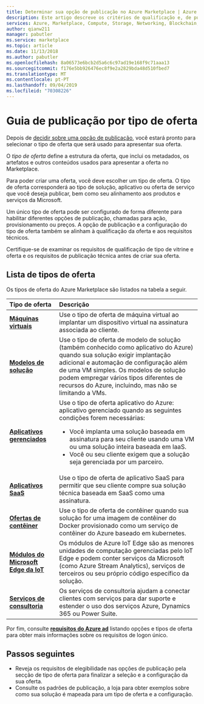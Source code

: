 ```yaml
---
title: Determinar sua opção de publicação no Azure Marketplace | Azure Marketplace
description: Este artigo descreve os critérios de qualificação e, de publicação de requisitos de parceiros, que tentar entender como publicar aplicações no Azure Marketplace.
services: Azure, Marketplace, Compute, Storage, Networking, Blockchain, Security
author: qianw211
manager: pabutler
ms.service: marketplace
ms.topic: article
ms.date: 11/13/2018
ms.author: pabutler
ms.openlocfilehash: 8a06573e6bcb2d5a6c6c97ad19e168f9c71aaa13
ms.sourcegitcommit: f176e5bb926476ec8f9e2a2829bda48d510fbed7
ms.translationtype: MT
ms.contentlocale: pt-PT
ms.lasthandoff: 09/04/2019
ms.locfileid: "70308226"
---
```

# <a name="publishing-guide-by-offer-type"></a>Guia de publicação por tipo de oferta

Depois de [decidir sobre uma opção de publicação](https://docs.microsoft.com/azure/marketplace/determine-your-listing-type), você estará pronto para selecionar o tipo de oferta que será usado para apresentar sua oferta. 

 O *tipo de oferta* define a estrutura da oferta, que inclui os metadados, os artefatos e outros conteúdos usados para apresentar a oferta no Marketplace.

Para poder criar uma oferta, você deve escolher um tipo de oferta. O tipo de oferta corresponderá ao tipo de solução, aplicativo ou oferta de serviço que você deseja publicar, bem como seu alinhamento aos produtos e serviços da Microsoft. 

Um único tipo de oferta pode ser configurado de forma diferente para habilitar diferentes opções de publicação, chamadas para ação, provisionamento ou preços. A opção de publicação e a configuração do tipo de oferta também se alinham à qualificação da oferta e aos requisitos técnicos. 

Certifique-se de examinar os requisitos de qualificação de tipo de vitrine e oferta e os requisitos de publicação técnica antes de criar sua oferta.

## <a name="list-of-offer-types"></a>Lista de tipos de oferta

Os tipos de oferta do Azure Marketplace são listados na tabela a seguir.

| **Tipo de oferta**    | **Descrição**  |
| :------------------- | :-------------------|
| [**Máquinas virtuais**](https://docs.microsoft.com/azure/marketplace/marketplace-virtual-machines) | Use o tipo de oferta de máquina virtual ao implantar um dispositivo virtual na assinatura associada ao cliente. |
| [**Modelos de solução**](https://docs.microsoft.com/azure/marketplace/marketplace-solution-templates) | Use o tipo de oferta de modelo de solução (também conhecido como aplicativo do Azure) quando sua solução exigir implantação adicional e automação de configuração além de uma VM simples. Os modelos de solução podem empregar vários tipos diferentes de recursos do Azure, incluindo, mas não se limitando a VMs.  |
| [**Aplicativos gerenciados**](https://docs.microsoft.com/azure/marketplace/marketplace-managed-apps) | Use o tipo de oferta aplicativo do Azure: aplicativo gerenciado quando as seguintes condições forem necessárias: <br> <ul> <li> Você implanta uma solução baseada em assinatura para seu cliente usando uma VM ou uma solução inteira baseada em IaaS. </li> <li>Você ou seu cliente exigem que a solução seja gerenciada por um parceiro. </li> <ul> |
| [**Aplicativos SaaS**](https://docs.microsoft.com/azure/marketplace/marketplace-saas-applications-technical-publishing-guide) | Use o tipo de oferta de aplicativo SaaS para permitir que seu cliente compre sua solução técnica baseada em SaaS como uma assinatura. |
| [**Ofertas de contêiner**](https://docs.microsoft.com/azure/marketplace/marketplace-containers) | Use o tipo de oferta de contêiner quando sua solução for uma imagem de contêiner do Docker provisionado como um serviço de contêiner do Azure baseado em kubernetes. |
| [**Módulos do Microsoft Edge da IoT**](https://docs.microsoft.com/azure/marketplace/iot-edge-module) | Os módulos de Azure IoT Edge são as menores unidades de computação gerenciadas pelo IoT Edge e podem conter serviços da Microsoft (como Azure Stream Analytics), serviços de terceiros ou seu próprio código específico da solução. |
| [**Serviços de consultoria**](https://docs.microsoft.com/azure/marketplace/consulting-services) | Os serviços de consultoria ajudam a conectar clientes com serviços para dar suporte e estender o uso dos serviços Azure, Dynamics 365 ou Power Suite.|


Por fim, consulte [**requisitos do Azure ad**](https://docs.microsoft.com/azure/marketplace/enable-appsource-marketplace-using-azure-ad) listando opções e tipos de oferta para obter mais informações sobre os requisitos de logon único.

## <a name="next-steps"></a>Passos seguintes

*   Reveja os requisitos de elegibilidade nas opções de publicação pela secção de tipo de oferta para finalizar a seleção e a configuração da sua oferta.
*   Consulte os padrões de publicação, a loja para obter exemplos sobre como sua solução é mapeada para um tipo de oferta e a configuração.

